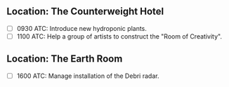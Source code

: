 ## Location: The Counterweight Hotel

- [ ] 0930 ATC: Introduce new hydroponic plants.
- [ ] 1100 ATC: Help a group of artists to construct the "Room of Creativity".

## Location: The Earth Room
- [ ] 1600 ATC: Manage installation of the Debri radar.
